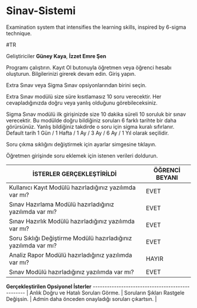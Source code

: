 # Sinav-Sistemi

Examination system that intensifies the learning skills, inspired by 6-sigma technique.

#TR

Geliştiriciler
**Güney Kaya**,
**İzzet Emre Şen**

Programı çalıştırın. Kayıt Ol butonuyla öğretmen veya öğrenci hesabı oluşturun. Bilgilerinizi girerek devam edin. Giriş yapın.

Extra Sınav veya Sigma Sınav opsiyonlarından birini seçin. 

Extra Sınav modülü size süre kısıtlamasız 10 soru verecektir. Her cevapladığınızda doğru veya yanlış olduğunu görebileceksiniz.

Sigma Sınav modülü ilk girişinizde size 10 dakika süreli 10 soruluk bir sınav verecektir.
Bu modülde doğru bildiğiniz soruları 6 farklı tarihte bir daha görürsünüz.
Yanlış bildiğiniz takdirde o soru için sigma kuralı sıfırlanır.
Default tarih 1 Gün / 1 Hafta / 1 Ay / 3 Ay / 6 Ay / 1 Yıl olarak seçilidir.

Soru çıkma sıklığını değiştirmek için ayarlar simgesine tıklayın.

Öğretmen girişinde soru eklemek için istenen verileri doldurun.

**İSTERLER GERÇEKLEŞTİRİLDİ**                                       |  **ÖĞRENCİ BEYANI** |
--------------------------------------------------------------------|---------------------|
Kullanıcı Kayıt Modülü hazırladığınız yazılımda var mı?             |        EVET         |
Sınav Hazırlama Modülü hazırladığınız yazılımda var mı?             |        EVET         |
Sınav Hazırlık Modülü hazırladığınız yazılımda var mı?              |        EVET         |
Soru Sıklığı Değiştirme Modülü hazırladığınız yazılımda var mı?     |        EVET         |
Analiz Rapor Modülü hazırladığınız yazılımda var mı?                |        HAYIR        |
Sınav Modülü hazırladığınız yazılımda var mı?                       |        EVET         |

**Gerçekleştirilen Opsiyonel İsterler**
------------------------------------------------- |
Anlık Doğru ve Hatalı Soruları Görme.             |
Soruların Şıkları Rastgele Değişsin.              |
Admin daha önceden onayladığı soruları çıkartsın. |
                                                  


